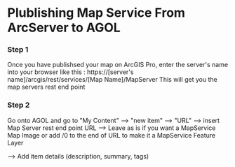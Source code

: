 # Plublishing Map Service From ArcServer to AGOL

### Step 1
Once you have publishsed your map on ArcGIS Pro, enter the server's name into your browser like this : https://[server's name]/arcgis/rest/services/[Map Name]/MapServer
This will get you the map servers rest end point 

### Step 2 
Go onto AGOL and go to "My Content" --> "new item" --> "URL" --> insert Map Server rest end point  URL --> 
Leave as is if you want a MapService Map Image or add /0 to the end of URL to make it a MapService Feature Layer

--> Add item details (description, summary, tags)
